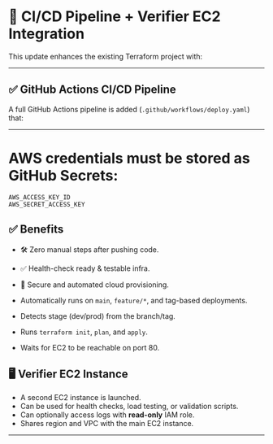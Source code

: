 # 🚀 CI/CD Pipeline + Verifier EC2 Integration

This update enhances the existing Terraform project with:

---

## ✅ GitHub Actions CI/CD Pipeline

A full GitHub Actions pipeline is added (`.github/workflows/deploy.yaml`) that:

---

# AWS credentials must be stored as GitHub Secrets:
```
AWS_ACCESS_KEY_ID
AWS_SECRET_ACCESS_KEY
```
## ✅ Benefits

- 🛠️ Zero manual steps after pushing code.
- ✅ Health-check ready & testable infra.
- 🔐 Secure and automated cloud provisioning.


- Automatically runs on `main`, `feature/*`, and tag-based deployments.
- Detects stage (dev/prod) from the branch/tag.
- Runs `terraform init`, `plan`, and `apply`.
- Waits for EC2 to be reachable on port 80.



## 🖥️ Verifier EC2 Instance

- A second EC2 instance is launched.
- Can be used for health checks, load testing, or validation scripts.
- Can optionally access logs with **read-only** IAM role.
- Shares region and VPC with the main EC2 instance.

---

